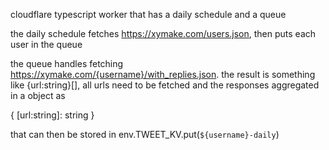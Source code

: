 cloudflare typescript worker that has a daily schedule and a queue

the daily schedule fetches https://xymake.com/users.json, then puts each user in the queue

the queue handles fetching https://xymake.com/{username}/with_replies.json. the result is something like {url:string}[], all urls need to be fetched and the responses aggregated in a object as

{ [url:string]: string }

that can then be stored in env.TWEET_KV.put(`${username}-daily`)

<!-- please make me the main.ts and wrangler.toml -->
